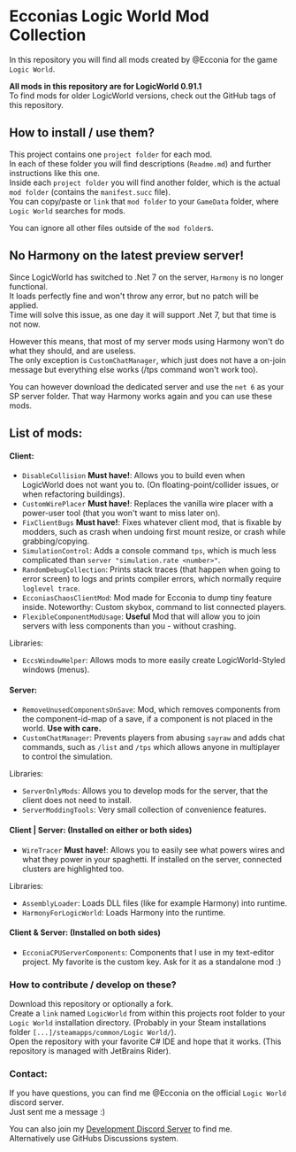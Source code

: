 # Ecconias Logic World Mod Collection

In this repository you will find all mods created by @Ecconia for the game `Logic World`.

**All mods in this repository are for LogicWorld 0.91.1**\
To find mods for older LogicWorld versions, check out the GitHub tags of this repository.

## How to install / use them?

This project contains one `project folder` for each mod.\
In each of these folder you will find descriptions (`Readme.md`) and further instructions like this one.\
Inside each `project folder` you will find another folder, which is the actual `mod folder` (contains the `manifest.succ` file).\
You can copy/paste or `link` that `mod folder` to your `GameData` folder, where `Logic World` searches for mods.

You can ignore all other files outside of the `mod folder`s.

## No Harmony on the latest preview server!

Since LogicWorld has switched to .Net 7 on the server, `Harmony` is no longer functional.\
It loads perfectly fine and won't throw any error, but no patch will be applied.\
Time will solve this issue, as one day it will support .Net 7, but that time is not now.

However this means, that most of my server mods using Harmony won't do what they should, and are useless.\
The only exception is `CustomChatManager`, which just does not have a on-join message but everything else works (/tps command won't work too).

You can however download the dedicated server and use the `net 6` as your SP server folder. That way Harmony works again and you can use these mods.

## List of mods:

#### Client:

- `DisableCollision` **Must have!**: Allows you to build even when LogicWorld does not want you to. (On floating-point/collider issues, or when refactoring buildings).
- `CustomWirePlacer` **Must have!**: Replaces the vanilla wire placer with a power-user tool (that you won't want to miss later on).
- `FixClientBugs` **Must have!**: Fixes whatever client mod, that is fixable by modders, such as crash when undoing first mount resize, or crash while grabbing/copying.
- `SimulationControl`: Adds a console command `tps`, which is much less complicated than `server "simulation.rate <number>"`. 
- `RandomDebugCollection`: Prints stack traces (that happen when going to error screen) to logs and prints compiler errors, which normally require `loglevel trace`.
- `EcconiasChaosClientMod`: Mod made for Ecconia to dump tiny feature inside. Noteworthy: Custom skybox, command to list connected players.
- `FlexibleComponentModUsage`: **Useful** Mod that will allow you to join servers with less components than you - without crashing.

Libraries:

- `EccsWindowHelper`: Allows mods to more easily create LogicWorld-Styled windows (menus).

#### Server:

- `RemoveUnusedComponentsOnSave`: Mod, which removes components from the component-id-map of a save, if a component is not placed in the world. **Use with care.**
- `CustomChatManager`: Prevents players from abusing `sayraw` and adds chat commands, such as `/list` and `/tps` which allows anyone in multiplayer to control the simulation. 

Libraries:

- `ServerOnlyMods`: Allows you to develop mods for the server, that the client does not need to install.
- `ServerModdingTools`: Very small collection of convenience features.

#### Client | Server: (Installed on either or both sides)

- `WireTracer` **Must have!**: Allows you to easily see what powers wires and what they power in your spaghetti. If installed on the server, connected clusters are highlighted too.

Libraries:

- `AssemblyLoader`: Loads DLL files (like for example Harmony) into runtime.
- `HarmonyForLogicWorld`: Loads Harmony into the runtime.

#### Client & Server: (Installed on both sides)

- `EcconiaCPUServerComponents`: Components that I use in my text-editor project. My favorite is the custom key. Ask for it as a standalone mod :)

### How to contribute / develop on these?

Download this repository or optionally a fork.\
Create a `link` named `LogicWorld` from within this projects root folder to your `Logic World` installation directory. (Probably in your Steam installations folder `[...]/steamapps/common/Logic World/`).\
Open the repository with your favorite C# IDE and hope that it works. (This repository is managed with JetBrains Rider).

### Contact:

If you have questions, you can find me @Ecconia on the official `Logic World` discord server.\
Just sent me a message :)

You can also join my [Development Discord Server](https://discord.com/invite/dYYxNvp) to find me.\
Alternatively use GitHubs Discussions system.
